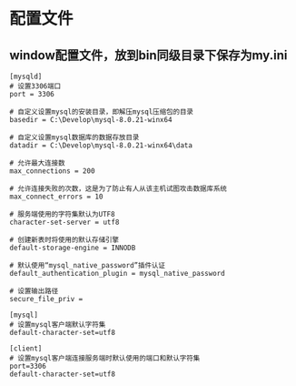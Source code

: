 # 配置文件

## window配置文件，放到bin同级目录下保存为my.ini

    [mysqld]
    # 设置3306端口
    port = 3306

    # 自定义设置mysql的安装目录，即解压mysql压缩包的目录
    basedir = C:\Develop\mysql-8.0.21-winx64

    # 自定义设置mysql数据库的数据存放目录
    datadir = C:\Develop\mysql-8.0.21-winx64\data

    # 允许最大连接数
    max_connections = 200

    # 允许连接失败的次数，这是为了防止有人从该主机试图攻击数据库系统
    max_connect_errors = 10

    # 服务端使用的字符集默认为UTF8
    character-set-server = utf8

    # 创建新表时将使用的默认存储引擎
    default-storage-engine = INNODB

    # 默认使用“mysql_native_password”插件认证
    default_authentication_plugin = mysql_native_password

    # 设置输出路径
    secure_file_priv =

    [mysql]
    # 设置mysql客户端默认字符集
    default-character-set=utf8

    [client]
    # 设置mysql客户端连接服务端时默认使用的端口和默认字符集
    port=3306
    default-character-set=utf8
